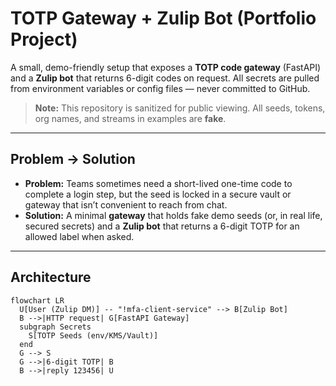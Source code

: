 # TOTP Gateway + Zulip Bot (Portfolio Project)

A small, demo-friendly setup that exposes a **TOTP code gateway** (FastAPI) and a **Zulip bot** that returns 6-digit codes on request. All secrets are pulled from environment variables or config files — never committed to GitHub.

> **Note:** This repository is sanitized for public viewing. All seeds, tokens, org names, and streams in examples are **fake**.

---

## Problem → Solution

- **Problem:** Teams sometimes need a short-lived one-time code to complete a login step, but the seed is locked in a secure vault or gateway that isn’t convenient to reach from chat.  
- **Solution:** A minimal **gateway** that holds fake demo seeds (or, in real life, secured secrets) and a **Zulip bot** that returns a 6-digit TOTP for an allowed label when asked.

---

## Architecture

```mermaid
flowchart LR
  U[User (Zulip DM)] -- "!mfa-client-service" --> B[Zulip Bot]
  B -->|HTTP request| G[FastAPI Gateway]
  subgraph Secrets
    S[TOTP Seeds (env/KMS/Vault)]
  end
  G --> S
  G -->|6-digit TOTP| B
  B -->|reply 123456| U
```
